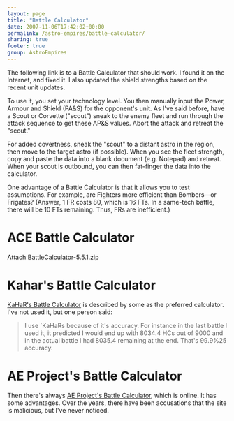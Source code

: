 ```yaml
---
layout: page
title: "Battle Calculator"
date: 2007-11-06T17:42:02+00:00
permalink: /astro-empires/battle-calculator/
sharing: true
footer: true
group: AstroEmpires
---
```


The following link is to a Battle Calculator that should work. I found it on the Internet, and fixed it. I also updated the shield strengths based on the recent unit updates.



To use it, you set your technology level. You then manually input the Power, Armour and Shield (PA&S) for the opponent's unit. As I've said before, have a Scout or Corvette ("scout") sneak to the enemy fleet and run through the attack sequence to get these AP&S values. Abort the attack and retreat the "scout."

For added covertness, sneak the "scout" to a distant astro in the region, then move to the target astro (if possible). When you see the fleet strength, copy and paste the data into a blank document (e.g. Notepad) and retreat. When your scout is outbound, you can then fat-finger the data into the calculator. 

One advantage of a Battle Calculator is that it allows you to test assumptions. For example, are Fighters more efficient than Bombers&mdash;or Frigates? (Answer, 1 FR costs 80, which is 16 FTs. In a same-tech battle, there will be 10 FTs remaining. Thus, FRs are inefficient.)

ACE Battle Calculator
=============

Attach:BattleCalculator-5.5.1.zip

Kahar's Battle Calculator
===============

[KaHaR's Battle Calculator](http://www.mediafire.com/?i2yzyttzkjf) is described by some as the preferred calculator. I've not used it, but one person said:

> I use `KaHaRs because of it's accuracy. For instance in the last battle I used it, it predicted I would end up with 8034.4 HCs out of 9000 and in the actual battle I had 8035.4 remaining at the end. That's 99.9%25 accuracy.



AE Project's Battle Calculator
==================

Then there's always [AE Project's Battle Calculator](http://www.aeproject.org/calculators/battle), which is online. It has some advantages. Over the years, there have been accusations that the site is malicious, but I've never noticed.

